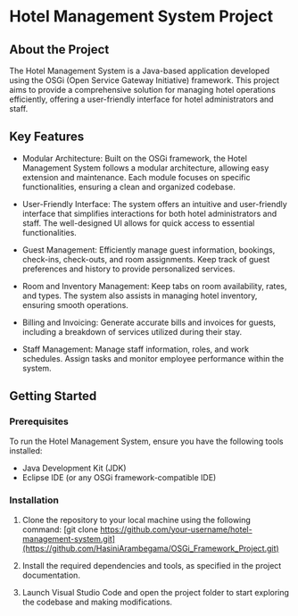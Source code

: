 # Hotel Management System Project

## About the Project
The Hotel Management System is a Java-based application developed using the OSGi (Open Service Gateway Initiative) framework. This project aims to provide a comprehensive solution for managing hotel operations efficiently, offering a user-friendly interface for hotel administrators and staff.

## Key Features

- Modular Architecture: Built on the OSGi framework, the Hotel Management System follows a modular architecture, allowing easy extension and maintenance. Each module focuses on specific functionalities, ensuring a clean and organized codebase.

- User-Friendly Interface: The system offers an intuitive and user-friendly interface that simplifies interactions for both hotel administrators and staff. The well-designed UI allows for quick access to essential functionalities.

- Guest Management: Efficiently manage guest information, bookings, check-ins, check-outs, and room assignments. Keep track of guest preferences and history to provide personalized services.

- Room and Inventory Management: Keep tabs on room availability, rates, and types. The system also assists in managing hotel inventory, ensuring smooth operations.

- Billing and Invoicing: Generate accurate bills and invoices for guests, including a breakdown of services utilized during their stay.

- Staff Management: Manage staff information, roles, and work schedules. Assign tasks and monitor employee performance within the system.

## Getting Started
### Prerequisites
To run the Hotel Management System, ensure you have the following tools installed:
- Java Development Kit (JDK)
- Eclipse IDE (or any OSGi framework-compatible IDE)

### Installation

01. Clone the repository to your local machine using the following command:
    [git clone https://github.com/your-username/hotel-management-system.git](https://github.com/HasiniArambegama/OSGi_Framework_Project.git)

02. Install the required dependencies and tools, as specified in the project documentation.
03. Launch Visual Studio Code and open the project folder to start exploring the codebase and making modifications.
   
